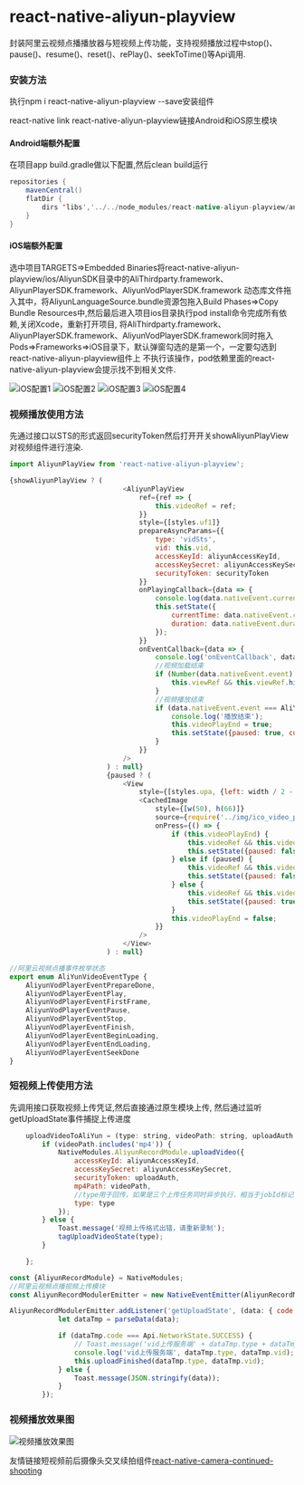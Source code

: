 # react-native-aliyun-playview
封装阿里云视频点播播放器与短视频上传功能，支持视频播放过程中stop()、pause()、resume()、reset()、rePlay()、seekToTime()等Api调用.

### 安装方法
执行npm i react-native-aliyun-playview --save安装组件

react-native link react-native-aliyun-playview链接Android和iOS原生模块
#### Android端额外配置
在项目app build.gradle做以下配置,然后clean build运行
```java
repositories {
    mavenCentral()
    flatDir {
        dirs 'libs','../../node_modules/react-native-aliyun-playview/android/libs' //this way we can find the .aar file in libs folder
    }
}
```
#### iOS端额外配置
选中项目TARGETS=>Embedded Binaries将react-native-aliyun-playview/ios/AliyunSDK目录中的AliThirdparty.framework、AliyunPlayerSDK.framework、AliyunVodPlayerSDK.framework
动态库文件拖入其中，将AliyunLanguageSource.bundle资源包拖入Build Phases=>Copy Bundle Resources中,然后最后进入项目ios目录执行pod install命令完成所有依赖,关闭Xcode，重新打开项目,
将AliThirdparty.framework、AliyunPlayerSDK.framework、AliyunVodPlayerSDK.framework同时拖入Pods=>Frameworks=>iOS目录下，默认弹窗勾选的是第一个，一定要勾选到react-native-aliyun-playview组件上
不执行该操作，pod依赖里面的react-native-aliyun-playview会提示找不到相关文件.

![iOS配置1](./iOS_step1.jpeg)   ![iOS配置2](./iOS_step2.jpeg)   ![iOS配置3](./iOS_step3.jpeg)    ![iOS配置4](./iOS_step4.jpeg)

### 视频播放使用方法
先通过接口以STS的形式返回securityToken然后打开开关showAliyunPlayView对视频组件进行渲染.
```javascript
import AliyunPlayView from 'react-native-aliyun-playview';

{showAliyunPlayView ? (
                            <AliyunPlayView
                                ref={ref => {
                                    this.videoRef = ref;
                                }}
                                style={[styles.uf1]}
                                prepareAsyncParams={{
                                    type: 'vidSts',
                                    vid: this.vid,
                                    accessKeyId: aliyunAccessKeyId,
                                    accessKeySecret: aliyunAccessKeySecret,
                                    securityToken: securityToken
                                }}
                                onPlayingCallback={data => {
                                    console.log(data.nativeEvent.currentTime, data.nativeEvent.duration);
                                    this.setState({
                                        currentTime: data.nativeEvent.currentTime,
                                        duration: data.nativeEvent.duration
                                    });
                                }}
                                onEventCallback={data => {
                                    console.log('onEventCallback', data.nativeEvent);
                                    //视频加载结束
                                    if (Number(data.nativeEvent.event) === AliYunVideoEventType.AliyunVodPlayerEventFirstFrame) {
                                        this.viewRef && this.viewRef.hideLoading();
                                    }
                                    //视频播放结束
                                    if (data.nativeEvent.event === AliYunVideoEventType.AliyunVodPlayerEventFinish) {
                                        console.log('播放结束');
                                        this.videoPlayEnd = true;
                                        this.setState({paused: true, currentTime: this.state.duration});
                                    }
                                }}
                            />
                        ) : null}
                        {paused ? (
                            <View
                                style={[styles.upa, {left: width / 2 - scaleSize(25)}, {top: videoViewHeight / 2 - scaleSize(33)}]}>
                                <CachedImage
                                    style={[w(50), h(66)]}
                                    source={require('../img/ico_video_play_one.png')}
                                    onPress={() => {
                                        if (this.videoPlayEnd) {
                                            this.videoRef && this.videoRef.rePlay();
                                            this.setState({paused: false});
                                        } else if (paused) {
                                            this.videoRef && this.videoRef.resume();
                                            this.setState({paused: false});
                                        } else {
                                            this.videoRef && this.videoRef.pause();
                                            this.setState({paused: true});
                                        }
                                        this.videoPlayEnd = false;
                                    }}
                                />
                            </View>
                        ) : null}
```
```javascript
//阿里云视频点播事件枚举状态
export enum AliYunVideoEventType {
    AliyunVodPlayerEventPrepareDone,
    AliyunVodPlayerEventPlay,
    AliyunVodPlayerEventFirstFrame,
    AliyunVodPlayerEventPause,
    AliyunVodPlayerEventStop,
    AliyunVodPlayerEventFinish,
    AliyunVodPlayerEventBeginLoading,
    AliyunVodPlayerEventEndLoading,
    AliyunVodPlayerEventSeekDone
}
```

### 短视频上传使用方法
先调用接口获取视频上传凭证,然后直接通过原生模块上传, 然后通过监听getUploadState事件捕捉上传进度
```javascript
    uploadVideoToAliYun = (type: string, videoPath: string, uploadAuth: string) => {
        if (videoPath.includes('mp4')) {
            NativeModules.AliyunRecordModule.uploadVideo({
                accessKeyId: aliyunAccessKeyId,
                accessKeySecret: aliyunAccessKeySecret,
                securityToken: uploadAuth,
                mp4Path: videoPath,
                //type用于回传，如果是三个上传任务同时异步执行，相当于jobId标记
                type: type
            });
        } else {
            Toast.message('视频上传格式出错，请重新录制');
            tagUploadVideoState(type);
        }

    };
```
```javascript
const {AliyunRecordModule} = NativeModules;
//阿里云视频点播视频上传模块
const AliyunRecordModulerEmitter = new NativeEventEmitter(AliyunRecordModule);

AliyunRecordModulerEmitter.addListener('getUploadState', (data: { code: number; message: string; vid: string; type: string }) => {
            let dataTmp = parseData(data);

            if (dataTmp.code === Api.NetworkState.SUCCESS) {
                // Toast.message('vid上传服务端' + dataTmp.type + dataTmp.vid);
                console.log('vid上传服务端', dataTmp.type, dataTmp.vid);
                this.uploadFinished(dataTmp.type, dataTmp.vid);
            } else {
                Toast.message(JSON.stringify(data));
            }
        });
```

### 视频播放效果图

![视频播放效果图](./iOS效果图.png)

友情链接短视频前后摄像头交叉续拍组件[react-native-camera-continued-shooting](https://github.com/bozaigao/react-native-camera-continued-shooting)

